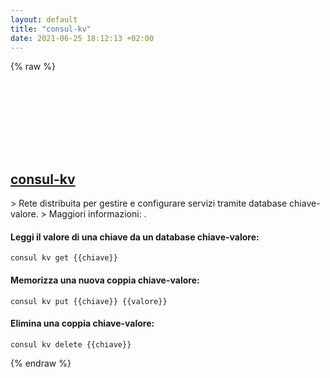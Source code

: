 ```yaml
---
layout: default
title: "consul-kv"
date: 2021-06-25 18:12:13 +02:00
---
```

{% raw %}
<h2 id="consul-kv">
  <a href="/it/common/consul-kv.html">consul-kv</a> <a href="#consul-kv"><svg class="icon">
    <use href="/assets/images/unicode_sprite.svg#link" />
  </svg></a>
</h2>
> Rete distribuita per gestire e configurare servizi tramite database chiave-valore.
> Maggiori informazioni: <https://learn.hashicorp.com/consul/getting-started/kv>.

#### Leggi il valore di una chiave da un database chiave-valore:
```shell
consul kv get {{chiave}}
```
#### Memorizza una nuova coppia chiave-valore:
```shell
consul kv put {{chiave}} {{valore}}
```
#### Elimina una coppia chiave-valore:
```shell
consul kv delete {{chiave}}
```
{% endraw %}